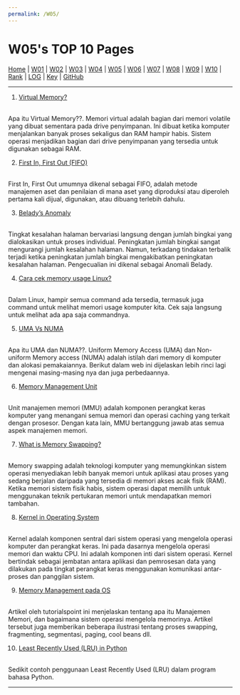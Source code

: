 ```yaml
---
permalink: /W05/
---
```


# W05's TOP 10 Pages

[Home](https://ikhsanpambayun.github.io/os211/) |
[W01](/os211/W01/) |
[W02](/os211/W02/) |
[W03](/os211/W03/) |
[W04](/os211/W04/) |
[W05](/os211/W05/) |
[W06]() |
[W07]() |
[W08]() |
[W09]() |
[W10]() |
[Rank](TXT/myrank.txt) |
[LOG](TXT/mylog.txt) | 
[Key](TXT/mypubkey.txt) |
[GitHub](https://github.com/ikhsanpambayun/os211)
<br>
<hr>

1. [Virtual Memory?](https://www.bbc.co.uk/bitesize/guides/zmb9mp3/revision/8)
<br>
Apa itu Virtual Memory??. Memori virtual adalah bagian dari memori volatile yang dibuat sementara pada drive penyimpanan. Ini dibuat ketika komputer menjalankan banyak proses sekaligus dan RAM hampir habis. Sistem operasi menjadikan bagian dari drive penyimpanan yang tersedia untuk digunakan sebagai RAM.

2. [First In, First Out (FIFO)](https://www.investopedia.com/terms/f/fifo.asp)
<br>
First In, First Out umumnya dikenal sebagai FIFO, adalah metode manajemen aset dan penilaian di mana aset yang diproduksi atau diperoleh pertama kali dijual, digunakan, atau dibuang terlebih dahulu. 

3. [Belady’s Anomaly](https://prepinsta.com/operating-systems/beladys-anomaly/)
<br>
Tingkat kesalahan halaman bervariasi langsung dengan jumlah bingkai yang dialokasikan untuk proses individual. Peningkatan jumlah bingkai sangat mengurangi jumlah kesalahan halaman. Namun, terkadang tindakan terbalik terjadi ketika peningkatan jumlah bingkai mengakibatkan peningkatan kesalahan halaman. Pengecualian ini dikenal sebagai Anomali Belady.

4. [Cara cek memory usage Linux?](https://www.binarytides.com/linux-command-check-memory-usage/)
<br>
Dalam Linux, hampir semua command ada tersedia, termasuk juga command untuk melihat memori usage komputer kita. Cek saja langsung untuk melihat ada apa saja commandnya.

5. [UMA Vs NUMA](https://vivadifferences.com/6-differences-between-uniform-memory-access-and-non-uniform-memory-access/)
<br>
Apa itu UMA dan NUMA??. Uniform Memory Access (UMA) dan Non-uniform Memory access (NUMA) adalah istilah dari memory di komputer dan alokasi pemakaiannya. Berikut dalam web ini dijelaskan lebih rinci lagi mengenai masing-masing nya dan juga perbedaannya.

6. [Memory Management Unit](https://whatis.techtarget.com/definition/memory-management-unit-MMU)
<br>
Unit manajemen memori (MMU) adalah komponen perangkat keras komputer yang menangani semua memori dan operasi caching yang terkait dengan prosesor. Dengan kata lain, MMU bertanggung jawab atas semua aspek manajemen memori.

7. [What is Memory Swapping?](https://www.enterprisestorageforum.com/hardware/what-is-memory-swapping/)
<br>
Memory swapping adalah teknologi komputer yang memungkinkan sistem operasi menyediakan lebih banyak memori untuk aplikasi atau proses yang sedang berjalan daripada yang tersedia di memori akses acak fisik (RAM). Ketika memori sistem fisik habis, sistem operasi dapat memilih untuk menggunakan teknik pertukaran memori untuk mendapatkan memori tambahan.

8. [Kernel in Operating System](https://www.geeksforgeeks.org/kernel-in-operating-system/)
<br>
Kernel adalah komponen sentral dari sistem operasi yang mengelola operasi komputer dan perangkat keras. Ini pada dasarnya mengelola operasi memori dan waktu CPU. Ini adalah komponen inti dari sistem operasi. Kernel bertindak sebagai jembatan antara aplikasi dan pemrosesan data yang dilakukan pada tingkat perangkat keras menggunakan komunikasi antar-proses dan panggilan sistem.

9. [Memory Management pada OS](https://www.tutorialspoint.com/operating_system/os_memory_management)
<br>
Artikel oleh tutorialspoint ini menjelaskan tentang apa itu Manajemen Memori, dan bagaimana sistem operasi mengelola memorinya. Artikel tersebut juga memberikan beberapa ilustrasi tentang proses swapping, fragmenting, segmentasi, paging, cool beans dll.

10. [Least Recently Used (LRU) in Python](https://prepinsta.com/operating-systems/page-replacement-algorithms/least-recently-used-lru-algorithm/lru-in-python/)
<br>
Sedikit contoh penggunaan Least Recently Used (LRU) dalam program bahasa Python.

<hr>

